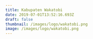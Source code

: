 ```yaml
---
title: Kabupaten Wakatobi
date: 2019-07-01T13:52:16.693Z
draft: false
thumbnail: /images/logo/wakatobi.png
image: /images/logo/wakatobi.png
---
```


